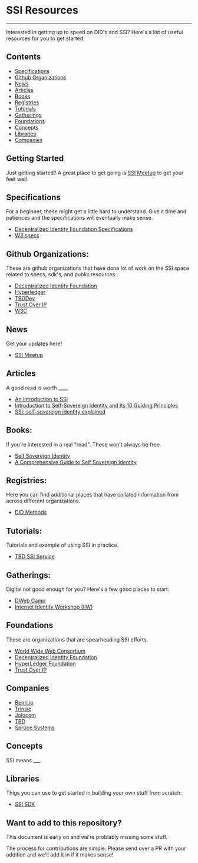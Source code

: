 # SSI Resources
---------------------------

Interested in getting up to speed on DID's and SSI? Here's a list of useful
resources for you to get started.

## Contents 

* [Specifications](#specifications)
* [Github Organizations](#github-organizations)
* [News](#news)
* [Articles](#articles)
* [Books](#books)
* [Registries](#registries)
* [Tutorials](#tutorials)
* [Gatherings](#gatherings)
* [Foundations](#foundations)
* [Concepts](#concepts)
* [Libraries](#libraries)
* [Companies](#companies)

## Getting Started
Just getting started? A great place to get going is [SSI
Meetup](https://ssimeetup.org/) to get your feet wet!

## Specifications

For a beginner, these might get a little hard to understand. Give it time and
patiences and the specifications will eventually make sense.

* [Decentralized Identity Foundation Specifications](https://identity.foundation/)
* [W3 specs](https://www.w3.org/TR/did-core/)

## Github Organizations:

These are github organizations that have done lot of work on the SSI space
related to specs, sdk's, and public resources.

* [Decentralized Identity Foundation](https://github.com/decentralized-identity)
* [Hyperledger](https://github.com/hyperledger/)
* [TBDDev](https://github.com/TBD54566975)
* [Trust Over IP](https://github.com/trustoverip)
* [W3C](https://github.com/w3c)

## News

Get your updates here!

* [SSI Meetup](https://ssimeetup.org/) 

## Articles

A good read is worth ____

* [An introduction to SSI](https://ssi-ambassador.medium.com/an-introduction-to-self-sovereign-identity-ssi-916eb42f0490)
* [Introduction to Self-Sovereign Identity and Its 10 Guiding Principles](https://medium.com/metadium/introduction-to-self-sovereign-identity-and-its-10-guiding-principles-97c1ba603872)
* [SSI: self-sovereign identity explained](https://medium.com/geekculture/ssi-self-sovereign-identity-explained-b7d8cb9ae9c0)

## Books:

If you're interested in a real "read". These won't always be free. 

* [Self Sovereign Identity](https://www.manning.com/books/self-sovereign-identity)
* [A Comprehensive Guide to Self Sovereign Identity](https://www.amazon.in/Comprehensive-Guide-Self-Sovereign-Identity-ebook/dp/B07Q3TXLDP)

## Registries: 

Here you can find additional places that have collated information from across
different organizations. 

* [DID Methods](https://www.w3.org/TR/did-spec-registries/#did-methods)

## Tutorials:

Tutorials and example of using SSI in practice.

* [TBD SSI Service](https://frankhinek.com/getting-started-with-tbds-ssi-service/)

## Gatherings:
Digital not good enough for you? Here's a few good places to start:

- [ DWeb Camp ](https://dwebcamp.org/)
- [ Internet Identity Workshop (IIW)](https://internetidentityworkshop.com/)

## Foundations

These are organizations that are spearheading SSI efforts.

* [World Wide Web Consortium](https://www.w3.org/)
* [Decentralized Identity Foundation](https://identity.foundation/)
* [HyperLedger Foundation](https://www.hyperledger.org/)
* [Trust Over IP](https://trustoverip.org/)

## Companies

* [Benri.io](http://benri.io/)
* [Trinsic](http://trinsic.id/)
* [Jolocom](https://jolocom.io/)
* [TBD](https://developer.tbd.website/)
* [Spruce Systems](https://www.spruceid.com/)

## Concepts

SSI means ___ 

## Libraries

Thigs you can use to get started in building your own stuff from scratch:

* [SSI SDK](https://github.com/TBD54566975/ssi-sdk)

## Want to add to this repository?

This document is early on and we're problably missing some stuff.

The process for contributions are simple. Please send over a PR with your
addition and we'll add it in if it makes sense!
